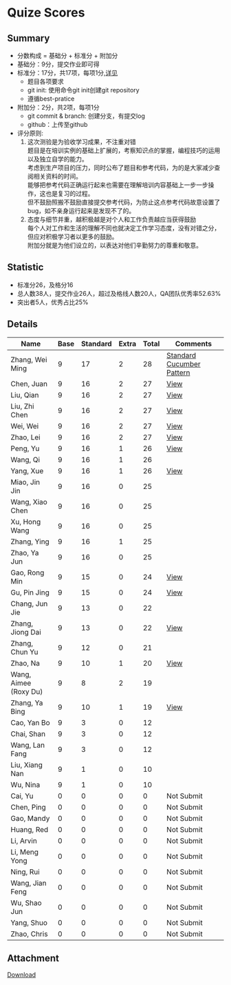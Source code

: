 # Quize Scores

## Summary

* 分数构成 = 基础分 + 标准分 + 附加分
* 基础分：9分，提交作业即可得
* 标准分：17分，共17项，每项1分,[详见](#attachment)
    * 题目各项要求
    * git init: 使用命令git init创建git repository
    * 遵循best-pratice
* 附加分：2分，共2项，每项1分
    * git commit & branch: 创建分支，有提交log
    * github：上传至github
* 评分原则:
    1. 这次测验是为验收学习成果，不注重对错  
        题目是在培训实例的基础上扩展的，考察知识点的掌握，编程技巧的运用以及独立自学的能力。  
        考虑到生产项目的压力，同时公布了题目和参考代码，为的是大家减少查阅相关资料的时间。  
        能够把参考代码正确运行起来也需要在理解培训内容基础上一步一步操作，这也是复习的过程。  
        但不鼓励照搬不鼓励直接提交参考代码，为防止这点参考代码故意设置了bug，如不亲身运行起来是发现不了的。  
    1. 态度与细节并重，越积极越是对个人和工作负责越应当获得鼓励  
        每个人对工作和生活的理解不同也就决定工作学习态度，没有对错之分，但应对积极学习者以更多的鼓励。  
        附加分就是为他们设立的，以表达对他们辛勤努力的尊重和敬意。  

## Statistic

* 标准分26，及格分16
* 总人数38人，提交作业26人，超过及格线人数20人，QA团队优秀率52.63%
* 突出者5人，优秀占比25%

## Details

|         Name          | Base | Standard | Extra | Total |                                 Comments                                 |
| --------------------- | ---- | -------- | ----- | ----- | ------------------------------------------------------------------------ |
| Zhang, Wei Ming       | 9    | 17       | 2     | 28    | [Standard Cucumber Pattern](https://github.com/liehuojdd/userlogin) |
| Chen, Juan            | 9    | 16       | 2     | 27    | [View](chenjuan)                                                         |
| Liu, Qian             | 9    | 16       | 2     | 27    | [View](liuqian)                                                          |
| Liu, Zhi Chen         | 9    | 16       | 2     | 27    | [View](liuzhichen)                                                       |
| Wei, Wei              | 9    | 16       | 2     | 27    | [View](weiwei)                                                           |
| Zhao, Lei             | 9    | 16       | 2     | 27    | [View](zhaolei)                                                          |
| Peng, Yu              | 9    | 16       | 1     | 26    | [View](pengyu)                                                           |
| Wang, Qi              | 9    | 16       | 1     | 26    |                                                                          |
| Yang, Xue             | 9    | 16       | 1     | 26    | [View](yangxue)                                                          |
| Miao, Jin Jin         | 9    | 16       | 0     | 25    |                                                                          |
| Wang, Xiao Chen       | 9    | 16       | 0     | 25    |                                                                          |
| Xu, Hong Wang         | 9    | 16       | 0     | 25    |                                                                          |
| Zhang, Ying           | 9    | 16       | 1     | 25    |                                                                          |
| Zhao, Ya Jun          | 9    | 16       | 0     | 25    |                                                                          |
| Gao, Rong Min         | 9    | 15       | 0     | 24    | [View](gaorongmin)                                                       |
| Gu, Pin Jing          | 9    | 15       | 0     | 24    | [View](gupinjing)                                                        |
| Chang, Jun Jie        | 9    | 13       | 0     | 22    |                                                                          |
| Zhang, Jiong Dai      | 9    | 13       | 0     | 22    | [View](zhangjiongdai)                                                    |
| Zhang, Chun Yu        | 9    | 12       | 0     | 21    |                                                                          |
| Zhao, Na              | 9    | 10       | 1     | 20    | [View](zhaona)                                                           |
| Wang, Aimee (Roxy Du) | 9    | 8        | 2     | 19    |                                                                          |
| Zhang, Ya Bing        | 9    | 10       | 1     | 19    | [View](zhangyabing)                                                      |
| Cao, Yan Bo           | 9    | 3        | 0     | 12    |                                                                          |
| Chai, Shan            | 9    | 3        | 0     | 12    |                                                                          |
| Wang, Lan Fang        | 9    | 3        | 0     | 12    |                                                                          |
| Liu, Xiang Nan        | 9    | 1        | 0     | 10    |                                                                          |
| Wu, Nina              | 9    | 1        | 0     | 10    |                                                                          |
| Cai, Yu               | 0    | 0        | 0     | 0     | Not Submit                                                               |
| Chen, Ping            | 0    | 0        | 0     | 0     | Not Submit                                                               |
| Gao, Mandy            | 0    | 0        | 0     | 0     | Not Submit                                                               |
| Huang, Red            | 0    | 0        | 0     | 0     | Not Submit                                                               |
| Li, Arvin             | 0    | 0        | 0     | 0     | Not Submit                                                               |
| Li, Meng Yong         | 0    | 0        | 0     | 0     | Not Submit                                                               |
| Ning, Rui             | 0    | 0        | 0     | 0     | Not Submit                                                               |
| Wang, Jian Feng       | 0    | 0        | 0     | 0     | Not Submit                                                               |
| Wu, Shao Jun          | 0    | 0        | 0     | 0     | Not Submit                                                               |
| Yang, Shuo            | 0    | 0        | 0     | 0     | Not Submit                                                               |
| Zhao, Chris           | 0    | 0        | 0     | 0     | Not Submit                                                               |

## Attachment

[Download](scores.xlsx)